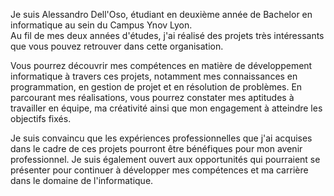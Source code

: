 Je suis Alessandro Dell'Oso, étudiant en deuxième année de Bachelor en informatique au sein du Campus Ynov Lyon.  
Au fil de mes deux années d'études, j'ai réalisé des projets très intéressants que vous pouvez retrouver dans cette organisation. 

Vous pourrez découvrir mes compétences en matière de développement informatique à travers ces projets, notamment mes connaissances en programmation, en gestion de projet et en résolution de problèmes. 
En parcourant mes réalisations, vous pourrez constater mes aptitudes à travailler en équipe, ma créativité ainsi que mon engagement à atteindre les objectifs fixés.

Je suis convaincu que les expériences professionnelles que j'ai acquises dans le cadre de ces projets pourront être bénéfiques pour mon avenir professionnel. 
Je suis également ouvert aux opportunités qui pourraient se présenter pour continuer à développer mes compétences et ma carrière dans le domaine de l'informatique.
